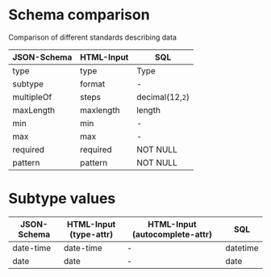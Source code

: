 # Schema comparison
Comparison of different standards describing data



| JSON-Schema        | HTML-Input           | SQL  |
| ------------- | ------------- | ----- |
| type          | type          | Type |
| subtype       | format          | - |
| multipleOf    | steps         | decimal(12,`2`) |
| maxLength     | maxlength     | length |
| min     | min     | - |
| max     | max     | - |
| required     | required     | NOT NULL |
| pattern     | pattern     | NOT NULL |


# Subtype values


| JSON-Schema   | HTML-Input (type-attr)  | HTML-Input (autocomplete-attr) | SQL  |
| ------------- | ----------------------- | ------------------------------ | -------- |
| date-time     | date-time               | -                              | datetime | 
| date          | date                    | -                              | date     |
